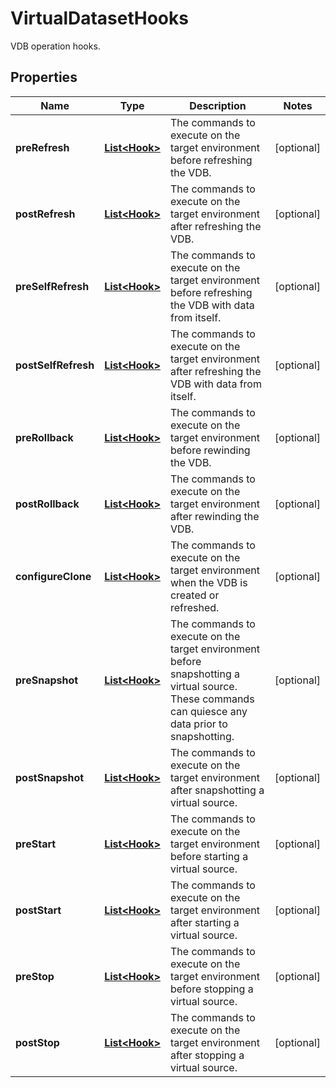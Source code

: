 

# VirtualDatasetHooks

VDB operation hooks.

## Properties

| Name | Type | Description | Notes |
|------------ | ------------- | ------------- | -------------|
|**preRefresh** | [**List&lt;Hook&gt;**](Hook.md) | The commands to execute on the target environment before refreshing the VDB. |  [optional] |
|**postRefresh** | [**List&lt;Hook&gt;**](Hook.md) | The commands to execute on the target environment after refreshing the VDB. |  [optional] |
|**preSelfRefresh** | [**List&lt;Hook&gt;**](Hook.md) | The commands to execute on the target environment before refreshing the VDB with data from itself. |  [optional] |
|**postSelfRefresh** | [**List&lt;Hook&gt;**](Hook.md) | The commands to execute on the target environment after refreshing the VDB with data from itself. |  [optional] |
|**preRollback** | [**List&lt;Hook&gt;**](Hook.md) | The commands to execute on the target environment before rewinding the VDB. |  [optional] |
|**postRollback** | [**List&lt;Hook&gt;**](Hook.md) | The commands to execute on the target environment after rewinding the VDB. |  [optional] |
|**configureClone** | [**List&lt;Hook&gt;**](Hook.md) | The commands to execute on the target environment when the VDB is created or refreshed. |  [optional] |
|**preSnapshot** | [**List&lt;Hook&gt;**](Hook.md) | The commands to execute on the target environment before snapshotting a virtual source. These commands can quiesce any data prior to snapshotting. |  [optional] |
|**postSnapshot** | [**List&lt;Hook&gt;**](Hook.md) | The commands to execute on the target environment after snapshotting a virtual source. |  [optional] |
|**preStart** | [**List&lt;Hook&gt;**](Hook.md) | The commands to execute on the target environment before starting a virtual source. |  [optional] |
|**postStart** | [**List&lt;Hook&gt;**](Hook.md) | The commands to execute on the target environment after starting a virtual source. |  [optional] |
|**preStop** | [**List&lt;Hook&gt;**](Hook.md) | The commands to execute on the target environment before stopping a virtual source. |  [optional] |
|**postStop** | [**List&lt;Hook&gt;**](Hook.md) | The commands to execute on the target environment after stopping a virtual source. |  [optional] |



